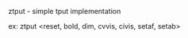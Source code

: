 ztput - simple tput implementation 


ex: ztput <reset, bold, dim, cvvis, civis, setaf, setab> <colour code>
